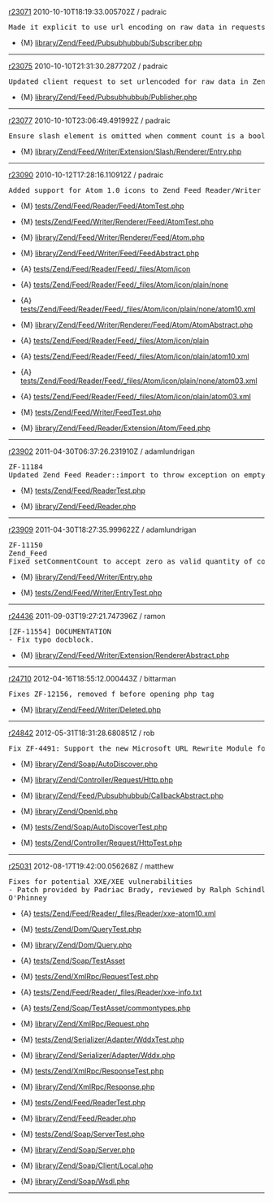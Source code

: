 [r23071](http://framework.zend.com/code/revision.php?repname=zf.Zend+Framework&path=%2Ftrunk&rev=23071) 2010-10-10T18:19:33.005702Z / padraic

<pre>Made it explicit to use url encoding on raw data in requests - more precautionary than anything needing fixing.
</pre>

 - {M} [library/Zend/Feed/Pubsubhubbub/Subscriber.php](http://framework.zend.com/code/diff.php?repname=zf.Zend+Framework&path=%2Ftrunk%2Flibrary%2FZend%2FFeed%2FPubsubhubbub%2FSubscriber.php&rev=23071)

********************************************

[r23075](http://framework.zend.com/code/revision.php?repname=zf.Zend+Framework&path=%2Ftrunk&rev=23075) 2010-10-10T21:31:30.287720Z / padraic

<pre>Updated client request to set urlencoded for raw data in Zend_Feed_Pubsubhubbub_Publisher
</pre>

 - {M} [library/Zend/Feed/Pubsubhubbub/Publisher.php](http://framework.zend.com/code/diff.php?repname=zf.Zend+Framework&path=%2Ftrunk%2Flibrary%2FZend%2FFeed%2FPubsubhubbub%2FPublisher.php&rev=23075)

********************************************

[r23077](http://framework.zend.com/code/revision.php?repname=zf.Zend+Framework&path=%2Ftrunk&rev=23077) 2010-10-10T23:06:49.491992Z / padraic

<pre>Ensure slash element is omitted when comment count is a boolean false - fixes ZF-10054
</pre>

 - {M} [library/Zend/Feed/Writer/Extension/Slash/Renderer/Entry.php](http://framework.zend.com/code/diff.php?repname=zf.Zend+Framework&path=%2Ftrunk%2Flibrary%2FZend%2FFeed%2FWriter%2FExtension%2FSlash%2FRenderer%2FEntry.php&rev=23077)

********************************************

[r23090](http://framework.zend.com/code/revision.php?repname=zf.Zend+Framework&path=%2Ftrunk&rev=23090) 2010-10-12T17:28:16.110912Z / padraic

<pre>Added support for Atom 1.0 icons to Zend_Feed_Reader/Writer
</pre>

 - {M} [tests/Zend/Feed/Reader/Feed/AtomTest.php](http://framework.zend.com/code/diff.php?repname=zf.Zend+Framework&path=%2Ftrunk%2Ftests%2FZend%2FFeed%2FReader%2FFeed%2FAtomTest.php&rev=23090)

 - {M} [tests/Zend/Feed/Writer/Renderer/Feed/AtomTest.php](http://framework.zend.com/code/diff.php?repname=zf.Zend+Framework&path=%2Ftrunk%2Ftests%2FZend%2FFeed%2FWriter%2FRenderer%2FFeed%2FAtomTest.php&rev=23090)

 - {M} [library/Zend/Feed/Writer/Renderer/Feed/Atom.php](http://framework.zend.com/code/diff.php?repname=zf.Zend+Framework&path=%2Ftrunk%2Flibrary%2FZend%2FFeed%2FWriter%2FRenderer%2FFeed%2FAtom.php&rev=23090)

 - {M} [library/Zend/Feed/Writer/Feed/FeedAbstract.php](http://framework.zend.com/code/diff.php?repname=zf.Zend+Framework&path=%2Ftrunk%2Flibrary%2FZend%2FFeed%2FWriter%2FFeed%2FFeedAbstract.php&rev=23090)

 - {A} [tests/Zend/Feed/Reader/Feed/_files/Atom/icon](http://framework.zend.com/code/diff.php?repname=zf.Zend+Framework&path=%2Ftrunk%2Ftests%2FZend%2FFeed%2FReader%2FFeed%2F_files%2FAtom%2Ficon&rev=23090)

 - {A} [tests/Zend/Feed/Reader/Feed/_files/Atom/icon/plain/none](http://framework.zend.com/code/diff.php?repname=zf.Zend+Framework&path=%2Ftrunk%2Ftests%2FZend%2FFeed%2FReader%2FFeed%2F_files%2FAtom%2Ficon%2Fplain%2Fnone&rev=23090)

 - {A} [tests/Zend/Feed/Reader/Feed/_files/Atom/icon/plain/none/atom10.xml](http://framework.zend.com/code/diff.php?repname=zf.Zend+Framework&path=%2Ftrunk%2Ftests%2FZend%2FFeed%2FReader%2FFeed%2F_files%2FAtom%2Ficon%2Fplain%2Fnone%2Fatom10.xml&rev=23090)

 - {M} [library/Zend/Feed/Writer/Renderer/Feed/Atom/AtomAbstract.php](http://framework.zend.com/code/diff.php?repname=zf.Zend+Framework&path=%2Ftrunk%2Flibrary%2FZend%2FFeed%2FWriter%2FRenderer%2FFeed%2FAtom%2FAtomAbstract.php&rev=23090)

 - {A} [tests/Zend/Feed/Reader/Feed/_files/Atom/icon/plain](http://framework.zend.com/code/diff.php?repname=zf.Zend+Framework&path=%2Ftrunk%2Ftests%2FZend%2FFeed%2FReader%2FFeed%2F_files%2FAtom%2Ficon%2Fplain&rev=23090)

 - {A} [tests/Zend/Feed/Reader/Feed/_files/Atom/icon/plain/atom10.xml](http://framework.zend.com/code/diff.php?repname=zf.Zend+Framework&path=%2Ftrunk%2Ftests%2FZend%2FFeed%2FReader%2FFeed%2F_files%2FAtom%2Ficon%2Fplain%2Fatom10.xml&rev=23090)

 - {A} [tests/Zend/Feed/Reader/Feed/_files/Atom/icon/plain/none/atom03.xml](http://framework.zend.com/code/diff.php?repname=zf.Zend+Framework&path=%2Ftrunk%2Ftests%2FZend%2FFeed%2FReader%2FFeed%2F_files%2FAtom%2Ficon%2Fplain%2Fnone%2Fatom03.xml&rev=23090)

 - {A} [tests/Zend/Feed/Reader/Feed/_files/Atom/icon/plain/atom03.xml](http://framework.zend.com/code/diff.php?repname=zf.Zend+Framework&path=%2Ftrunk%2Ftests%2FZend%2FFeed%2FReader%2FFeed%2F_files%2FAtom%2Ficon%2Fplain%2Fatom03.xml&rev=23090)

 - {M} [tests/Zend/Feed/Writer/FeedTest.php](http://framework.zend.com/code/diff.php?repname=zf.Zend+Framework&path=%2Ftrunk%2Ftests%2FZend%2FFeed%2FWriter%2FFeedTest.php&rev=23090)

 - {M} [library/Zend/Feed/Reader/Extension/Atom/Feed.php](http://framework.zend.com/code/diff.php?repname=zf.Zend+Framework&path=%2Ftrunk%2Flibrary%2FZend%2FFeed%2FReader%2FExtension%2FAtom%2FFeed.php&rev=23090)

********************************************

[r23902](http://framework.zend.com/code/revision.php?repname=zf.Zend+Framework&path=%2Ftrunk&rev=23902) 2011-04-30T06:37:26.231910Z / adamlundrigan

<pre>ZF-11184
Updated Zend_Feed_Reader::import to throw exception on empty response body before calling self::importString
</pre>

 - {M} [tests/Zend/Feed/ReaderTest.php](http://framework.zend.com/code/diff.php?repname=zf.Zend+Framework&path=%2Ftrunk%2Ftests%2FZend%2FFeed%2FReaderTest.php&rev=23902)

 - {M} [library/Zend/Feed/Reader.php](http://framework.zend.com/code/diff.php?repname=zf.Zend+Framework&path=%2Ftrunk%2Flibrary%2FZend%2FFeed%2FReader.php&rev=23902)

********************************************

[r23909](http://framework.zend.com/code/revision.php?repname=zf.Zend+Framework&path=%2Ftrunk&rev=23909) 2011-04-30T18:27:35.999622Z / adamlundrigan

<pre>ZF-11150
Zend_Feed
Fixed setCommentCount to accept zero as valid quantity of comments
</pre>

 - {M} [library/Zend/Feed/Writer/Entry.php](http://framework.zend.com/code/diff.php?repname=zf.Zend+Framework&path=%2Ftrunk%2Flibrary%2FZend%2FFeed%2FWriter%2FEntry.php&rev=23909)

 - {M} [tests/Zend/Feed/Writer/EntryTest.php](http://framework.zend.com/code/diff.php?repname=zf.Zend+Framework&path=%2Ftrunk%2Ftests%2FZend%2FFeed%2FWriter%2FEntryTest.php&rev=23909)

********************************************

[r24436](http://framework.zend.com/code/revision.php?repname=zf.Zend+Framework&path=%2Ftrunk&rev=24436) 2011-09-03T19:27:21.747396Z / ramon

<pre>[ZF-11554] DOCUMENTATION
- Fix typo docblock.
</pre>

 - {M} [library/Zend/Feed/Writer/Extension/RendererAbstract.php](http://framework.zend.com/code/diff.php?repname=zf.Zend+Framework&path=%2Ftrunk%2Flibrary%2FZend%2FFeed%2FWriter%2FExtension%2FRendererAbstract.php&rev=24436)

********************************************

[r24710](http://framework.zend.com/code/revision.php?repname=zf.Zend+Framework&path=%2Ftrunk&rev=24710) 2012-04-16T18:55:12.000443Z / bittarman

<pre>Fixes ZF-12156, removed f before opening php tag
</pre>

 - {M} [library/Zend/Feed/Writer/Deleted.php](http://framework.zend.com/code/diff.php?repname=zf.Zend+Framework&path=%2Ftrunk%2Flibrary%2FZend%2FFeed%2FWriter%2FDeleted.php&rev=24710)

********************************************

[r24842](http://framework.zend.com/code/revision.php?repname=zf.Zend+Framework&path=%2Ftrunk&rev=24842) 2012-05-31T18:31:28.680851Z / rob

<pre>Fix ZF-4491: Support the new Microsoft URL Rewrite Module for IIS 7.0.
</pre>

 - {M} [library/Zend/Soap/AutoDiscover.php](http://framework.zend.com/code/diff.php?repname=zf.Zend+Framework&path=%2Ftrunk%2Flibrary%2FZend%2FSoap%2FAutoDiscover.php&rev=24842)

 - {M} [library/Zend/Controller/Request/Http.php](http://framework.zend.com/code/diff.php?repname=zf.Zend+Framework&path=%2Ftrunk%2Flibrary%2FZend%2FController%2FRequest%2FHttp.php&rev=24842)

 - {M} [library/Zend/Feed/Pubsubhubbub/CallbackAbstract.php](http://framework.zend.com/code/diff.php?repname=zf.Zend+Framework&path=%2Ftrunk%2Flibrary%2FZend%2FFeed%2FPubsubhubbub%2FCallbackAbstract.php&rev=24842)

 - {M} [library/Zend/OpenId.php](http://framework.zend.com/code/diff.php?repname=zf.Zend+Framework&path=%2Ftrunk%2Flibrary%2FZend%2FOpenId.php&rev=24842)

 - {M} [tests/Zend/Soap/AutoDiscoverTest.php](http://framework.zend.com/code/diff.php?repname=zf.Zend+Framework&path=%2Ftrunk%2Ftests%2FZend%2FSoap%2FAutoDiscoverTest.php&rev=24842)

 - {M} [tests/Zend/Controller/Request/HttpTest.php](http://framework.zend.com/code/diff.php?repname=zf.Zend+Framework&path=%2Ftrunk%2Ftests%2FZend%2FController%2FRequest%2FHttpTest.php&rev=24842)

********************************************

[r25031](http://framework.zend.com/code/revision.php?repname=zf.Zend+Framework&path=%2Ftrunk&rev=25031) 2012-08-17T19:42:00.056268Z / matthew

<pre>Fixes for potential XXE/XEE vulnerabilities
- Patch provided by Padriac Brady, reviewed by Ralph Schindler and Matthew Weier
O'Phinney
</pre>

 - {A} [tests/Zend/Feed/Reader/_files/Reader/xxe-atom10.xml](http://framework.zend.com/code/diff.php?repname=zf.Zend+Framework&path=%2Ftrunk%2Ftests%2FZend%2FFeed%2FReader%2F_files%2FReader%2Fxxe-atom10.xml&rev=25031)

 - {M} [tests/Zend/Dom/QueryTest.php](http://framework.zend.com/code/diff.php?repname=zf.Zend+Framework&path=%2Ftrunk%2Ftests%2FZend%2FDom%2FQueryTest.php&rev=25031)

 - {M} [library/Zend/Dom/Query.php](http://framework.zend.com/code/diff.php?repname=zf.Zend+Framework&path=%2Ftrunk%2Flibrary%2FZend%2FDom%2FQuery.php&rev=25031)

 - {A} [tests/Zend/Soap/TestAsset](http://framework.zend.com/code/diff.php?repname=zf.Zend+Framework&path=%2Ftrunk%2Ftests%2FZend%2FSoap%2FTestAsset&rev=25031)

 - {M} [tests/Zend/XmlRpc/RequestTest.php](http://framework.zend.com/code/diff.php?repname=zf.Zend+Framework&path=%2Ftrunk%2Ftests%2FZend%2FXmlRpc%2FRequestTest.php&rev=25031)

 - {A} [tests/Zend/Feed/Reader/_files/Reader/xxe-info.txt](http://framework.zend.com/code/diff.php?repname=zf.Zend+Framework&path=%2Ftrunk%2Ftests%2FZend%2FFeed%2FReader%2F_files%2FReader%2Fxxe-info.txt&rev=25031)

 - {A} [tests/Zend/Soap/TestAsset/commontypes.php](http://framework.zend.com/code/diff.php?repname=zf.Zend+Framework&path=%2Ftrunk%2Ftests%2FZend%2FSoap%2FTestAsset%2Fcommontypes.php&rev=25031)

 - {M} [library/Zend/XmlRpc/Request.php](http://framework.zend.com/code/diff.php?repname=zf.Zend+Framework&path=%2Ftrunk%2Flibrary%2FZend%2FXmlRpc%2FRequest.php&rev=25031)

 - {M} [tests/Zend/Serializer/Adapter/WddxTest.php](http://framework.zend.com/code/diff.php?repname=zf.Zend+Framework&path=%2Ftrunk%2Ftests%2FZend%2FSerializer%2FAdapter%2FWddxTest.php&rev=25031)

 - {M} [library/Zend/Serializer/Adapter/Wddx.php](http://framework.zend.com/code/diff.php?repname=zf.Zend+Framework&path=%2Ftrunk%2Flibrary%2FZend%2FSerializer%2FAdapter%2FWddx.php&rev=25031)

 - {M} [tests/Zend/XmlRpc/ResponseTest.php](http://framework.zend.com/code/diff.php?repname=zf.Zend+Framework&path=%2Ftrunk%2Ftests%2FZend%2FXmlRpc%2FResponseTest.php&rev=25031)

 - {M} [library/Zend/XmlRpc/Response.php](http://framework.zend.com/code/diff.php?repname=zf.Zend+Framework&path=%2Ftrunk%2Flibrary%2FZend%2FXmlRpc%2FResponse.php&rev=25031)

 - {M} [tests/Zend/Feed/ReaderTest.php](http://framework.zend.com/code/diff.php?repname=zf.Zend+Framework&path=%2Ftrunk%2Ftests%2FZend%2FFeed%2FReaderTest.php&rev=25031)

 - {M} [library/Zend/Feed/Reader.php](http://framework.zend.com/code/diff.php?repname=zf.Zend+Framework&path=%2Ftrunk%2Flibrary%2FZend%2FFeed%2FReader.php&rev=25031)

 - {M} [tests/Zend/Soap/ServerTest.php](http://framework.zend.com/code/diff.php?repname=zf.Zend+Framework&path=%2Ftrunk%2Ftests%2FZend%2FSoap%2FServerTest.php&rev=25031)

 - {M} [library/Zend/Soap/Server.php](http://framework.zend.com/code/diff.php?repname=zf.Zend+Framework&path=%2Ftrunk%2Flibrary%2FZend%2FSoap%2FServer.php&rev=25031)

 - {M} [library/Zend/Soap/Client/Local.php](http://framework.zend.com/code/diff.php?repname=zf.Zend+Framework&path=%2Ftrunk%2Flibrary%2FZend%2FSoap%2FClient%2FLocal.php&rev=25031)

 - {M} [library/Zend/Soap/Wsdl.php](http://framework.zend.com/code/diff.php?repname=zf.Zend+Framework&path=%2Ftrunk%2Flibrary%2FZend%2FSoap%2FWsdl.php&rev=25031)

********************************************

